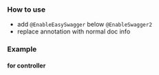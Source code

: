 ### How to use
- add `@EnableEasySwagger` below `@EnableSwagger2`
- replace annotation with normal doc info

### Example
#### for controller

